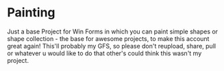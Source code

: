# Painting
Just a base Project for Win Forms in which you can paint simple shapes or shape collection - the base for awesome projects, to make this account great again!
This'll probably my GFS, so please don't reupload, share, pull or whatever u would like to do that other's could think this wasn't my project.
